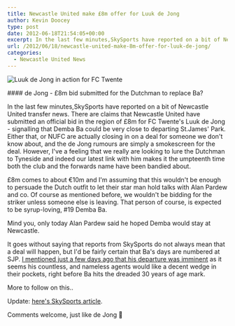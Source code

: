 ```yaml
---
title: Newcastle United make £8m offer for Luuk de Jong
author: Kevin Doocey
type: post
date: 2012-06-18T21:54:05+00:00
excerpt: In the last few minutes,SkySports have reported on a bit of Newcastle United transfer news. There are claims that Newcastle United have submitted an official bid in the..
url: /2012/06/18/newcastle-united-make-8m-offer-for-luuk-de-jong/
categories:
  - Newcastle United News
---
```


![Luuk de Jong in action for FC Twente](https://www.tynetime.com/wp-content/uploads/2012/06/luuk-de-jong.jpg "luuk-de-jong")

#### de Jong - £8m bid submitted for the Dutchman to replace Ba?

In the last few minutes,SkySports have reported on a bit of Newcastle United transfer news. There are claims that Newcastle United have submitted an official bid in the region of £8m for FC Twente's Luuk de Jong - signalling that Demba Ba could be very close to departing St.James' Park. Either that, or NUFC are actually closing in on a deal for someone we don't know about, and the de Jong rumours are simply a smokescreen for the deal. However, I've a feeling that we really are  looking to lure the Dutchman to Tyneside and indeed our latest link with him makes it the umpteenth time both the club and the forwards name have been bandied about.

£8m comes to about €10m and I'm assuming that this wouldn't be enough to persuade the Dutch outfit to let their star man hold talks with Alan Pardew and co. Of course as mentioned before, we wouldn't be bidding for the striker unless someone else is leaving. That person of course, is expected to be syrup-loving, #19 Demba Ba.

Mind you, only today Alan Pardew said he hoped Demba would stay at Newcastle.

It goes without saying that reports from SkySports do not always mean that a deal will happen, but I'd be fairly certain that Ba's days are numbered at SJP. [I mentioned just a few days ago that his departure was imminent](https://www.tynetime.com/2012/06/14/no-bids-received-for-ba-but-move-away-from-newcastle-united-looks-imminent/) as it seems his countless, and nameless agents would like a decent wedge in their pockets, right before Ba hits the dreaded 30 years of age mark.

More to follow on this..

Update: [here's SkySports article](http://www.skysports.com/football/news/11095/7824873?).

Comments welcome, just like de Jong 🙂

